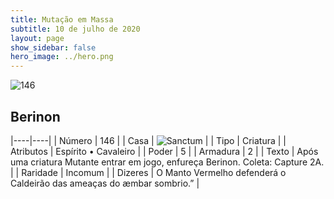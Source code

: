 ```yaml
---
title: Mutação em Massa
subtitle: 10 de julho de 2020
layout: page
show_sidebar: false
hero_image: ../hero.png
---
```


![146](https://cdn.keyforgegame.com/media/card_front/pt/479_146_P477R2WWFXVV_pt.png)

## Berinon

|----|----|
| Número | 146 |
| Casa | ![Sanctum](https://archonarcana.com/images/thumb/c/c7/Sanctum.png/22px-Sanctum.png "Santuário") |
| Tipo | Criatura |
| Atributos | Espírito • Cavaleiro |
| Poder | 5 |
| Armadura | 2 |
| Texto | Após uma criatura Mutante entrar em jogo, enfureça Berinon.   Coleta: Capture 2A. |
| Raridade | Incomum |
| Dizeres | O Manto Vermelho defenderá o Caldeirão   das ameaças do æmbar sombrio.” |

